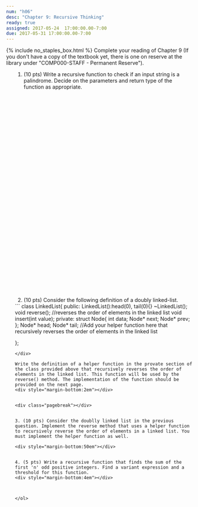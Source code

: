 ```yaml
---
num: "h06"
desc: "Chapter 9: Recursive Thinking"
ready: true
assigned: 2017-05-24  17:00:00.00-7:00
due: 2017-05-31 17:00:00.00-7:00
---
```

{% include no_staples_box.html %}
Complete your reading of Chapter 9 (If you don't have a copy of the textbook yet, there is one on reserve at the library under "COMP000-STAFF - Permanent Reserve").

<ol markdown="1">

1. (10 pts) Write a recursive function to check if an input string is a palindrome. Decide on the parameters and return type of the function as appropriate. 
<div style="margin-bottom:40em"></div>

2. (10 pts) Consider the following definition of a doubly linked-list.
<div markdown="1">
```
class LinkedList{
	public:
		LinkedList():head(0), tail(0){}
		~LinkedList();
		void reverse(); //reverses the order of elements in the linked list 
		void insert(int value);
	private:
	    struct Node{
  			int data;
  			Node* next;
  			Node* prev;
		};
		Node* head;
		Node* tail;
		//Add your helper function here that recursively reverses the order of elements in the linked list

		
};
```
</div> 

Write the definition of a helper function in the provate section of the class provided above that recursively reverses the order of elements in the linked list. This function will be used by the reverse() method. The implementation of the function should be provided on the next page.
<div style="margin-bottom:2em"></div>


<div class="pagebreak"></div>


3. (10 pts) Consider the doublly linked list in the previous question. Implement the reverse method that uses a helper function to recursively reverse the order of elements in a linked list. You must implement the helper function as well.

<div style="margin-bottom:50em"></div>


4. (5 pts) Write a recursive function that finds the sum of the first 'n' odd positive integers. Find a variant expression and a threshold for this function.
<div style="margin-bottom:4em"></div>



</ol>